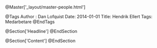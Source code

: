 @Master['_layout/master-people.html']

@Tags
Author : Dan Lofquist
Date: 2014-01-01
Title: Hendrik Ellert
Tags: Medarbetare
@EndTags

@Section['Headline']
@EndSection

@Section['Content']
@EndSection